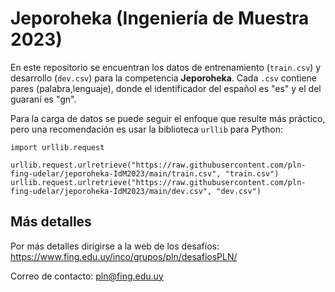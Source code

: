 # Jeporoheka (Ingeniería de Muestra 2023)

En este repositorio se encuentran los datos de entrenamiento (``train.csv``) y desarrollo (``dev.csv``) para la competencia **Jeporoheka**. 
Cada ``.csv`` contiene pares (palabra,lenguaje), donde el identificador del español es "es" y el del guaraní es "gn".


Para la carga de datos se puede seguir el enfoque que resulte más práctico, pero una recomendación es usar la biblioteca ``urllib`` para Python:

```
import urllib.request

urllib.request.urlretrieve("https://raw.githubusercontent.com/pln-fing-udelar/jeporoheka-IdM2023/main/train.csv", "train.csv")
urllib.request.urlretrieve("https://raw.githubusercontent.com/pln-fing-udelar/jeporoheka-IdM2023/main/dev.csv", "dev.csv")

```

## Más detalles

Por más detalles dirigirse a la web de los desafíos: https://www.fing.edu.uy/inco/grupos/pln/desafiosPLN/

Correo de contacto: pln@fing.edu.uy
